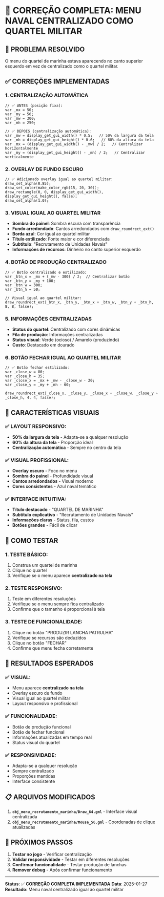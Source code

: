 # 🚢 CORREÇÃO COMPLETA: MENU NAVAL CENTRALIZADO COMO QUARTEL MILITAR

## 🎯 **PROBLEMA RESOLVIDO**

O menu do quartel de marinha estava aparecendo no canto superior esquerdo em vez de centralizado como o quartel militar.

## ✅ **CORREÇÕES IMPLEMENTADAS**

### **1. CENTRALIZAÇÃO AUTOMÁTICA**
```gml
// ✅ ANTES (posição fixa):
var _mx = 50;
var _my = 50;
var _mw = 300;
var _mh = 250;

// ✅ DEPOIS (centralização automática):
var _mw = display_get_gui_width() * 0.5;   // 50% da largura da tela
var _mh = display_get_gui_height() * 0.6;   // 60% da altura da tela
var _mx = (display_get_gui_width() - _mw) / 2;   // Centralizar horizontalmente
var _my = (display_get_gui_height() - _mh) / 2;   // Centralizar verticalmente
```

### **2. OVERLAY DE FUNDO ESCURO**
```gml
// ✅ Adicionado overlay igual ao quartel militar:
draw_set_alpha(0.85);
draw_set_color(make_color_rgb(15, 20, 30));
draw_rectangle(0, 0, display_get_gui_width(), display_get_gui_height(), false);
draw_set_alpha(1.0);
```

### **3. VISUAL IGUAL AO QUARTEL MILITAR**
- **Sombra do painel**: Sombra escura com transparência
- **Fundo arredondado**: Cantos arredondados com `draw_roundrect_ext()`
- **Borda azul**: Cor igual ao quartel militar
- **Título estilizado**: Fonte maior e cor diferenciada
- **Subtítulo**: "Recrutamento de Unidades Navais"
- **Informações de recursos**: Dinheiro no canto superior esquerdo

### **4. BOTÃO DE PRODUÇÃO CENTRALIZADO**
```gml
// ✅ Botão centralizado e estilizado:
var _btn_x = _mx + (_mw - 300) / 2;  // Centralizar botão
var _btn_y = _my + 100;
var _btn_w = 300;
var _btn_h = 50;

// Visual igual ao quartel militar:
draw_roundrect_ext(_btn_x, _btn_y, _btn_x + _btn_w, _btn_y + _btn_h, 8, 8, false);
```

### **5. INFORMAÇÕES CENTRALIZADAS**
- **Status do quartel**: Centralizado com cores dinâmicas
- **Fila de produção**: Informações centralizadas
- **Status visual**: Verde (ocioso) / Amarelo (produzindo)
- **Custo**: Destacado em dourado

### **6. BOTÃO FECHAR IGUAL AO QUARTEL MILITAR**
```gml
// ✅ Botão fechar estilizado:
var _close_w = 80;
var _close_h = 35;
var _close_x = _mx + _mw - _close_w - 20;
var _close_y = _my + _mh - 60;

draw_roundrect_ext(_close_x, _close_y, _close_x + _close_w, _close_y + _close_h, 4, 4, false);
```

## 🎨 **CARACTERÍSTICAS VISUAIS**

### **✅ LAYOUT RESPONSIVO:**
- **50% da largura da tela** - Adapta-se a qualquer resolução
- **60% da altura da tela** - Proporção ideal
- **Centralização automática** - Sempre no centro da tela

### **✅ VISUAL PROFISSIONAL:**
- **Overlay escuro** - Foco no menu
- **Sombra do painel** - Profundidade visual
- **Cantos arredondados** - Visual moderno
- **Cores consistentes** - Azul naval temático

### **✅ INTERFACE INTUITIVA:**
- **Título destacado** - "QUARTEL DE MARINHA"
- **Subtítulo explicativo** - "Recrutamento de Unidades Navais"
- **Informações claras** - Status, fila, custos
- **Botões grandes** - Fácil de clicar

## 🧪 **COMO TESTAR**

### **1. TESTE BÁSICO:**
1. Construa um quartel de marinha
2. Clique no quartel
3. Verifique se o menu aparece **centralizado na tela**

### **2. TESTE RESPONSIVO:**
1. Teste em diferentes resoluções
2. Verifique se o menu sempre fica centralizado
3. Confirme que o tamanho é proporcional à tela

### **3. TESTE DE FUNCIONALIDADE:**
1. Clique no botão "PRODUZIR LANCHA PATRULHA"
2. Verifique se recursos são deduzidos
3. Clique no botão "FECHAR"
4. Confirme que menu fecha corretamente

## 🎯 **RESULTADOS ESPERADOS**

### **✅ VISUAL:**
- Menu aparece **centralizado na tela**
- Overlay escuro de fundo
- Visual igual ao quartel militar
- Layout responsivo e profissional

### **✅ FUNCIONALIDADE:**
- Botão de produção funcional
- Botão de fechar funcional
- Informações atualizadas em tempo real
- Status visual do quartel

### **✅ RESPONSIVIDADE:**
- Adapta-se a qualquer resolução
- Sempre centralizado
- Proporções mantidas
- Interface consistente

## 📋 **ARQUIVOS MODIFICADOS**

1. **`obj_menu_recrutamento_marinha/Draw_64.gml`** - Interface visual centralizada
2. **`obj_menu_recrutamento_marinha/Mouse_56.gml`** - Coordenadas de clique atualizadas

## 🚀 **PRÓXIMOS PASSOS**

1. **Testar no jogo** - Verificar centralização
2. **Validar responsividade** - Testar em diferentes resoluções
3. **Confirmar funcionalidade** - Testar produção de lanchas
4. **Remover debug** - Após confirmar funcionamento

---

**Status**: ✅ **CORREÇÃO COMPLETA IMPLEMENTADA**
**Data**: 2025-01-27
**Resultado**: Menu naval centralizado igual ao quartel militar
